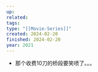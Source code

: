 ```yaml
---
up: 
related: 
tags: 
type: "[[Movie-Series]]"
created: 2024-02-20
finished: 2024-02-20
year: 2021
---
```

- 那个收费10刀的桥段要笑喷了。。。